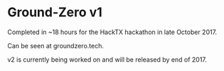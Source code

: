 # Ground-Zero v1 

Completed in ~18 hours for the HackTX hackathon in late October 2017. 

Can be seen at groundzero.tech. 

v2 is currently being worked on and will be released by end of 2017. 
